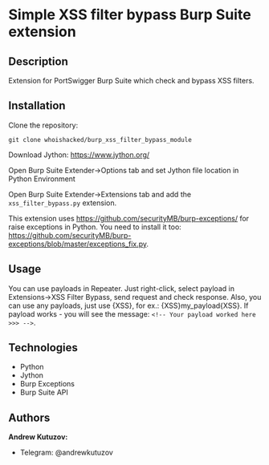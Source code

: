 # Simple XSS filter bypass Burp Suite extension
## Description
Extension for PortSwigger Burp Suite which check and bypass XSS filters.

## Installation
Clone the repository:
```
git clone whoishacked/burp_xss_filter_bypass_module
```

Download Jython: https://www.jython.org/

Open Burp Suite Extender->Options tab and set Jython file location in Python Environment

Open Burp Suite Extender->Extensions tab and add the `xss_filter_bypass.py` extension.

This extension uses https://github.com/securityMB/burp-exceptions/
for raise exceptions in Python. You need to install it too: 
https://github.com/securityMB/burp-exceptions/blob/master/exceptions_fix.py.

## Usage

You can use payloads in Repeater. Just right-click, select payload
in Extensions->XSS Filter Bypass, send request and check response. Also, you can
use any payloads, just use {XSS}, for ex.: {XSS}my_payload{XSS}. If payload works -
you will see the message: `<!-- Your payload worked here >>> -->`. 

## Technologies
- Python
- Jython
- Burp Exceptions
- Burp Suite API

## Authors
**Andrew Kutuzov:**
- Telegram: @andrewkutuzov